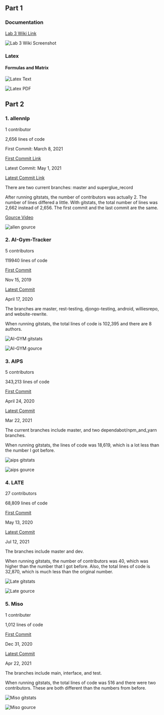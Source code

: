 ## Part 1

### Documentation
[Lab 3 Wiki Link](https://github.com/mindyyip/lab3/wiki)

![Lab 3 Wiki Screenshot](wiki.PNG)

### Latex

#### Formulas and Matrix

![Latex Text](latexText.PNG)

![Latex PDF](latexPDF.PNG)

## Part 2

### 1. allennlp

1 contributor

2,656  lines of code

First Commit: March 8, 2021

[First Commit Link](https://github.com/gabeorlanski/allennlp-readers-development/commit/575b7c748323afd0751bd041f56ed5ca1d03151b)

Latest Commit: May 1, 2021

[Latest Commit Link](https://github.com/gabeorlanski/allennlp-readers-development/commit/cf65578d532dd10c4de0ceb2328053e94d1cac4b) 

There are two current branches: master and superglue_record

After running gitstats, the number of contributors was actually 2. The number of lines differed a little. With gitstats, the total number of lines was 2,662 instead of 2,656. The first commit and the last commit are the same.

[Gource Video](https://youtu.be/e7szbIzYqmA)

![allen gource](allengource.PNG)

### 2. AI-Gym-Tracker

5 contributors

119940 lines of code

[First Commit](https://github.com/AlbMej/AI-Gym-Tracker/commit/e0bf1469d1cc511cc41b17b91471e1846390ef82)

Nov 15, 2019

[Latest Commit](https://github.com/AlbMej/AI-Gym-Tracker/commit/3074facc9771444b691c3680b2d8f52303badead)

April 17, 2020

The branches are master, rest-testing, djongo-testing, android, williesrepo, and website-rewrite.

When running gitstats, the total lines of code is 102,395 and there are 8 authors.

![AI-GYM gitstats](aigymgitstats.PNG)

![AI-GYM gource](AIgource.PNG)

### 3. AIPS

5 contributors

343,213 lines of code

[First Commit](https://github.com/shinoka7/aips/commit/f1a3f43f65e2253317113548e5c577cd68ae918a)

April 24, 2020

[Latest Commit](https://github.com/shinoka7/aips/commit/40c4b194d5a0980bba2ca26d7c793370998c8d39)

Mar 22, 2021

The current branches include master, and two dependabot/npm_and_yarn branches.

When running gitstats, the lines of code was 18,619, which is a lot less than the number I got before. 

![aips gitstats](aipsgitstats.PNG)

![aips gource](aipsgource.PNG)

### 4. LATE

27 contributors

68,809 lines of code

[First Commit](https://github.com/Apexal/late/commit/2c5df8f739940e0d89e58366cf725f10dd99c610)

May 13, 2020

[Latest Commit](https://github.com/Apexal/late/commit/320f27e2ecdb1aa9c4e3026a2f6e7f77ef4eb61a)

Jul 12, 2021

The branches include master and dev.

When running gitstats, the number of contributors was 40, which was higher than the number that I got before. Also, the total lines of code is 32,870, which is much less than the original number.

![Late gitstats](lategitstats.PNG)

![Late gource](lategource.PNG)


### 5. Miso

1 contributer

1,012 lines of code

[First Commit](https://github.com/weeb-poly/miso/commit/42b5d27bf2400fb39509f95036e104ed37515376)

Dec 31, 2020

[Latest Commit](https://github.com/weeb-poly/miso/commit/dfe220d8bc7a5e9efd3bf88afc772db68c978226)

Apr 22, 2021

The branches include main, interface, and test.

When running gitstats, the total lines of code was 516 and there were two contributors. These are both different than the numbers from before.

![Miso gitstats](misogitstats.PNG)

![Miso gource](misogource.PNG)

